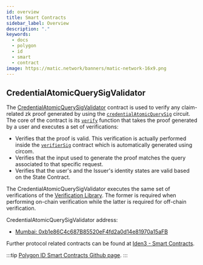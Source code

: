 ```yaml
---
id: overview
title: Smart Contracts
sidebar_label: Overview
description: "."
keywords: 
  - docs
  - polygon
  - id
  - smart
  - contract
image: https://matic.network/banners/matic-network-16x9.png
---
```


## CredentialAtomicQuerySigValidator

The [CredentialAtomicQuerySigValidator](https://github.com/0xPolygonID/contracts/blob/main/contracts/validators/CredentialAtomicQuerySigValidator.sol) contract is used to verify any claim-related zk proof generated by using the <a href="https://docs.iden3.io/protocol/main-circuits/#credentialatomicquerymtp" target="_blank">`credentialAtomicQuerySig`</a> circuit. The core of the contract is its <a href="https://github.com/0xPolygonID/contracts/blob/main/contracts/validators/CredentialAtomicQuerySigValidator.sol#L52" target="_blank">`verify`</a> function that takes the proof generated by a user and executes a set of verifications:

- Verifies that the proof is valid. This verification is actually performed inside the <a href="https://github.com/0xPolygonID/contracts/blob/main/contracts/verifiers/circuits/verifierSig.sol" target="_blank">`verifierSig`</a> contract which is automatically generated using circom.
- Verifies that the input used to generate the proof matches the query associated to that specific request.
- Verifies that the user's and the Issuer's identity states are valid based on the State Contract.

The CredentialAtomicQuerySigValidator executes the same set of verifications of the [Verification Library](../verifier/verification-library/verification-api-guide.md#verification---under-the-hood). The former is required when performing on-chain verification while the latter is required for off-chain verification.

CredentialAtomicQuerySigValidator address:

- <a href="https://mumbai.polygonscan.com/address/0xb1e86C4c687B85520eF4fd2a0d14e81970a15aFB" target="_blank">Mumbai: 0xb1e86C4c687B85520eF4fd2a0d14e81970a15aFB</a>

Further protocol related contracts can be found at <a href="https://docs.iden3.io/contracts/state/" target="_blank">Iden3 - Smart Contracts</a>.

:::tip
<a href="https://github.com/0xPolygonID/contracts" target="_blank"><ins>Polygon ID Smart Contracts Github page</ins></a>.
:::